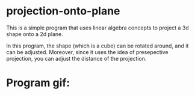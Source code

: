# projection-onto-plane
This is a simple program that uses linear algebra concepts to project a 3d shape onto a 2d plane.

In this program, the shape (which is a cube) can be rotated around, and it can be adjusted.
Moreover, since it uses the idea of presepective projection, you can adjust the distance of the projection.

Program gif:
=
